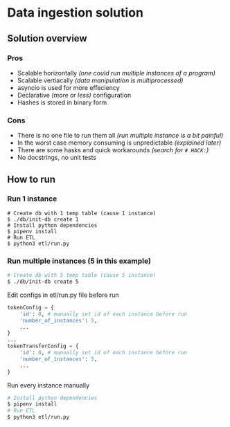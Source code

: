 # Data ingestion solution

## Solution overview
### Pros
* Scalable horizontally _(one could run multiple instances of a program)_
* Scalable vertiacally _(data manipulation is multiprocessed)_
* asyncio is used for more effeciency
* Declarative _(more or less)_ configuration
* Hashes is stored in binary form
### Cons
* There is no one file to run them all _(run multiple instance is a bit painful)_
* In the worst case memory consuming is unpredictable _(explained later)_
* There are some hasks and quick workarounds _(search for `# HACK:`)_
* No docstrings, no unit tests

## How to run
### Run 1 instance

```
# Create db with 1 temp table (cause 1 instance)
$ ./db/init-db create 1
# Install python dependencies
$ pipenv install
# Run ETL
$ python3 etl/run.py
```

### Run multiple instances (5 in this example)
```sh
# Create db with 5 temp table (cause 5 instance)
$ ./db/init-db create 5
```
Edit configs in etl/run.py file before run
```python
tokenConfig = {
    'id': 0, # manually set id of each instance before run
    'number_of_instances': 5,
    ...
}
...
tokenTransferConfig = {
    'id': 0, # manually set id of each instance before run
    'number_of_instances': 5,
    ...
}
```
Run every instance manually
```sh
# Install python dependencies
$ pipenv install
# Run ETL
$ python3 etl/run.py
```
